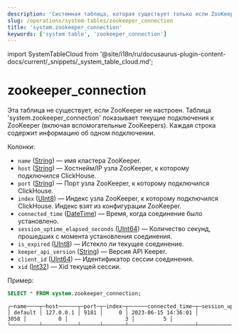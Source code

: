 ```yaml
---
description: 'Системная таблица, которая существует только если ZooKeeper настроен. Показывает текущие подключения к ZooKeeper (включая вспомогательные ZooKeeper).'
slug: /operations/system-tables/zookeeper_connection
title: 'system.zookeeper_connection'
keywords: ['system table', 'zookeeper_connection']
---
```

import SystemTableCloud from '@site/i18n/ru/docusaurus-plugin-content-docs/current/_snippets/_system_table_cloud.md';


# zookeeper_connection

<SystemTableCloud/>

Эта таблица не существует, если ZooKeeper не настроен. Таблица 'system.zookeeper_connection' показывает текущие подключения к ZooKeeper (включая вспомогательные ZooKeepers). Каждая строка содержит информацию об одном подключении.

Колонки:

-   `name` ([String](../../sql-reference/data-types/string.md)) — имя кластера ZooKeeper.
-   `host` ([String](../../sql-reference/data-types/string.md)) — Хостнейм/IP узла ZooKeeper, к которому подключился ClickHouse.
-   `port` ([String](../../sql-reference/data-types/string.md)) — Порт узла ZooKeeper, к которому подключился ClickHouse.
-   `index` ([UInt8](../../sql-reference/data-types/int-uint.md)) — Индекс узла ZooKeeper, к которому подключился ClickHouse. Индекс взят из конфигурации ZooKeeper.
-   `connected_time` ([DateTime](../../sql-reference/data-types/datetime.md)) — Время, когда соединение было установлено.
-   `session_uptime_elapsed_seconds` ([UInt64](../../sql-reference/data-types/int-uint.md)) — Количество секунд, прошедших с момента установления соединения.
-   `is_expired` ([UInt8](../../sql-reference/data-types/int-uint.md)) — Истекло ли текущее соединение.
-   `keeper_api_version` ([String](../../sql-reference/data-types/string.md)) — Версия API Keeper.
-   `client_id` ([UInt64](../../sql-reference/data-types/int-uint.md)) — Идентификатор сессии соединения.
-   `xid` ([Int32](../../sql-reference/data-types/int-uint.md)) — Xid текущей сессии.

Пример:

``` sql
SELECT * FROM system.zookeeper_connection;
```

``` text
┌─name────┬─host──────┬─port─┬─index─┬──────connected_time─┬─session_uptime_elapsed_seconds─┬─is_expired─┬─keeper_api_version─┬─client_id─┐
│ default │ 127.0.0.1 │ 9181 │     0 │ 2023-06-15 14:36:01 │                           3058 │          0 │                  3 │         5 │
└─────────┴───────────┴──────┴───────┴─────────────────────┴────────────────────────────────┴────────────┴────────────────────┴───────────┘
```
